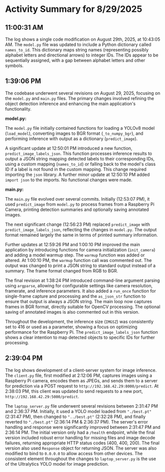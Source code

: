 # Activity Summary for 8/29/2025

## 11:00:31 AM
The log shows a single code modification on August 29th, 2025, at 10:43:05 AM.  The `model.py` file was updated to include a Python dictionary called `names_to_id`. This dictionary maps string names (representing possibly alphabet letters and directional arrows) to integer IDs. The IDs appear to be sequentially assigned, with a gap between alphabet letters and other symbols.


## 1:39:06 PM
The codebase underwent several revisions on August 29, 2025, focusing on the `model.py` and `main.py` files.  The primary changes involved refining the object detection inference and enhancing the main application's functionality.

**model.py:**

The `model.py` file initially contained functions for loading a YOLOv8 model (`load_model`), converting images to BGR format (`_to_numpy_bgr`), and performing inference with output as a dictionary (`predict_image`).

A significant update at 12:50:01 PM introduced a new function, `predict_image_labels_json`. This function processes inference results to output a JSON string mapping detected labels to their corresponding IDs, using a custom mapping (`names_to_id`) or falling back to the model's class ID if a label is not found in the custom mapping. This change required importing the `json` library.  A further minor update at 12:50:10 PM added `import json` to the imports.  No functional changes were made.

**main.py:**

The `main.py` file evolved over several commits. Initially (12:53:07 PM), it used `predict_image` from `model.py` to process frames from a Raspberry Pi Camera, printing detection summaries and optionally saving annotated images.

The next significant change (12:56:23 PM) replaced `predict_image` with `predict_image_labels_json`, reflecting the changes in `model.py`.  The output format remained largely the same in terms of printed summary information.

Further updates at 12:59:26 PM and 1:00:10 PM improved the main application by introducing functions for camera initialization (`init_camera`) and adding a model warmup step.  The `warmup` function was added or altered. At 1:00:10 PM, the `warmup` function call was commented out. The output was changed to print a JSON string to standard output instead of a summary.  The frame format changed from RGB to BGR.

The final revision at 1:38:24 PM introduced command-line argument parsing using `argparse`, allowing for configurable settings like camera resolution, framerate, and inference parameters.  It also added a `run_once` function for single-frame capture and processing and the `as_json_str` function to ensure that output is always a JSON string. The main loop now captures frames in BGR format, directly suitable for OpenCV processing.  The optional saving of annotated images is also commented out in this version.


Throughout the development, the inference size (`IMGSZ`) was consistently set to 416 or used as a parameter, showing a focus on optimizing performance for the Raspberry Pi.  The `predict_image_labels_json` function shows a clear intention to map detected objects to specific IDs for further processing.


## 2:39:04 PM
The log shows development of a client-server system for image inference.  The `client.py` file, first modified at 2:12:06 PM, captures images using a Raspberry Pi camera, encodes them as JPEGs, and sends them to a server for prediction via a POST request to `http://192.168.42.29:8000/predict`.  At 2:38:03 PM, this client was updated to send requests to a new port, `http://192.168.42.29:5000/predict`.

The `laptop_server.py` file underwent several revisions between 2:31:47 PM and 2:36:37 PM.  Initially, it used a YOLO model loaded from `"./best.pt"` (2:31:47 PM), then changed to `"../best.pt"` (2:32:28 PM), and finally reverted to `"./best.pt"` (2:36:14 PM & 2:36:37 PM).  The server's error handling and response were significantly improved between 2:31:47 PM and 2:36:14 PM.  The initial version only had a `/health` endpoint, while the final version included robust error handling for missing files and image decode failures, returning appropriate HTTP status codes (400, 400, 200).  The final version also used `Response` object for returning JSON. The server was also modified to bind to `0.0.0.0` to allow access from other devices.  The consistent element throughout the changes to `laptop_server.py` is the use of the Ultralytics YOLO model for image prediction.
